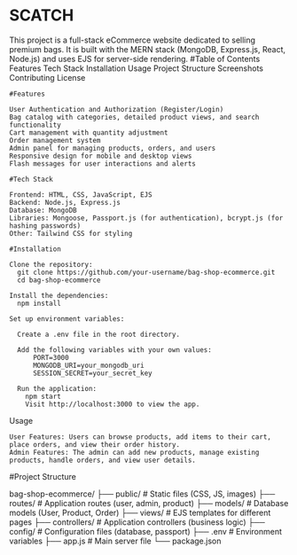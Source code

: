 # SCATCH
This project is a full-stack eCommerce website dedicated to selling premium bags. It is built with the MERN stack (MongoDB, Express.js, React, Node.js) and uses EJS for server-side rendering.
#Table of Contents
    Features
    Tech Stack
    Installation
    Usage
    Project Structure
    Screenshots
    Contributing
    License

    #Features

    User Authentication and Authorization (Register/Login)
    Bag catalog with categories, detailed product views, and search functionality
    Cart management with quantity adjustment
    Order management system
    Admin panel for managing products, orders, and users
    Responsive design for mobile and desktop views
    Flash messages for user interactions and alerts

    #Tech Stack

    Frontend: HTML, CSS, JavaScript, EJS
    Backend: Node.js, Express.js
    Database: MongoDB
    Libraries: Mongoose, Passport.js (for authentication), bcrypt.js (for hashing passwords)
    Other: Tailwind CSS for styling

    #Installation

    Clone the repository:
      git clone https://github.com/your-username/bag-shop-ecommerce.git
      cd bag-shop-ecommerce

    Install the dependencies:
      npm install

    Set up environment variables:

      Create a .env file in the root directory.

      Add the following variables with your own values:
          PORT=3000
          MONGODB_URI=your_mongodb_uri
          SESSION_SECRET=your_secret_key

      Run the application:
        npm start
        Visit http://localhost:3000 to view the app.

Usage

    User Features: Users can browse products, add items to their cart, place orders, and view their order history.
    Admin Features: The admin can add new products, manage existing products, handle orders, and view user details.

#Project Structure

bag-shop-ecommerce/
├── public/               # Static files (CSS, JS, images)
├── routes/               # Application routes (user, admin, product)
├── models/               # Database models (User, Product, Order)
├── views/                # EJS templates for different pages
├── controllers/          # Application controllers (business logic)
├── config/               # Configuration files (database, passport)
├── .env                  # Environment variables
├── app.js                # Main server file
└── package.json
